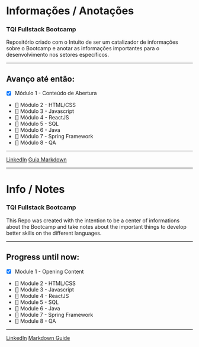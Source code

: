 # Informações / Anotações

### TQI Fullstack Bootcamp

Repositório criado com o Intuito de ser um catalizador de informações sobre o Bootcamp e anotar as informações importantes para o desenvolvimento nos setores específicos.

---

## Avanço até então:

- [x] Módulo 1 - Conteúdo de Abertura
- [] Módulo 2 - HTML/CSS
- [] Módulo 3 - Javascript
- [] Módulo 4 - ReactJS
- [] Módulo 5 - SQL
- [] Módulo 6 - Java
- [] Módulo 7 - Spring Framework
- [] Módulo 8 - QA

---

[LinkedIn](https://www.linkedin.com/in/sandro-srj/)
[Guia Markdown](https://www.markdownguide.org/cheat-sheet/)

---

# Info / Notes

### TQI Fullstack Bootcamp

This Repo was created with the intention to be a center of informations about the Bootcamp and take notes about the important things to develop better skills on the different languages.

---

## Progress until now:

- [x] Module 1 - Opening Content
- [] Module 2 - HTML/CSS
- [] Module 3 - Javascript
- [] Module 4 - ReactJS
- [] Module 5 - SQL
- [] Module 6 - Java
- [] Module 7 - Spring Framework
- [] Module 8 - QA

---

[LinkedIn](https://www.linkedin.com/in/sandro-srj/)
[Markdown Guide](https://www.markdownguide.org/cheat-sheet/)

